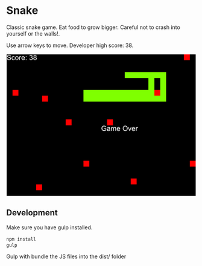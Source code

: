 # Snake
Classic snake game.  Eat food to grow bigger.  Careful not to crash into yourself
or the walls!.

Use arrow keys to move.  Developer high score: 38.

![Screenshot](screenshot.png)

## Development
Make sure you have gulp installed.
```
npm install
gulp
```
Gulp with bundle the JS files into the dist/ folder
